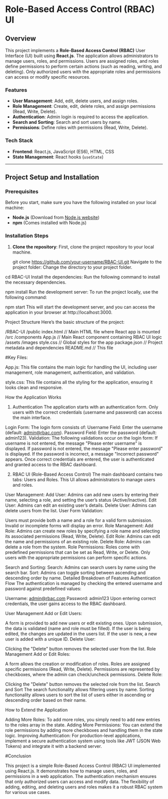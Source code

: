 
# Role-Based Access Control (RBAC) UI

## Overview

This project implements a **Role-Based Access Control (RBAC)** User Interface (UI) built using **React.js**. The application allows administrators to manage users, roles, and permissions. Users are assigned roles, and roles define permissions to perform certain actions (such as reading, writing, and deleting). Only authorized users with the appropriate roles and permissions can access or modify specific resources.

### Features
- **User Management**: Add, edit, delete users, and assign roles.
- **Role Management**: Create, edit, delete roles, and assign permissions (Read, Write, Delete).
- **Authentication**: Admin login is required to access the application.
- **Search and Sorting**: Search and sort users by name.
- **Permissions**: Define roles with permissions (Read, Write, Delete).
  
### Tech Stack
- **Frontend**: React.js, JavaScript (ES6), HTML, CSS
- **State Management**: React hooks (`useState`)

---

## Project Setup and Installation

### Prerequisites

Before you start, make sure you have the following installed on your local machine:
- **Node.js** (Download from [Node.js website](https://nodejs.org/))
- **npm** (Comes installed with Node.js)

### Installation Steps

1. **Clone the repository**:
   First, clone the project repository to your local machine.

  
   git clone https://github.com/your-username/RBAC-UI.git
Navigate to the project folder: Change the directory to your project folder.


cd RBAC-UI
Install the dependencies: Run the following command to install the necessary dependencies.


npm install
Run the development server: To run the project locally, use the following command:


npm start
This will start the development server, and you can access the application in your browser at http://localhost:3000.

Project Structure
Here’s the basic structure of the project:



/RBAC-UI
  /public
    index.html      // Main HTML file where React app is mounted
  /src
    /components
      App.js         // Main React component containing RBAC UI logic
    /assets
      /images
    style.css        // Global styles for the app
  package.json       // Project metadata and dependencies
  README.md          // This file
  
#Key Files:

App.js:
This file contains the main logic for handling the UI, including user management, role management, authentication, and validation.

style.css:
This file contains all the styling for the application, ensuring it looks clean and responsive.


How the Application Works
1. Authentication
The application starts with an authentication form. Only users with the correct credentials (username and password) can access the main interface.

Login Form: The login form consists of:
Username Field: Enter the username (default: admin@rbac.com).
Password Field: Enter the password (default: admin123).
Validation: The following validations occur on the login form:
If username is not entered, the message "Please enter username" is displayed.
If password is not entered, the message "Please enter password" is displayed.
If the password is incorrect, a message "Incorrect password" appears.
Once correct credentials are entered, the user is authenticated and granted access to the RBAC dashboard.

2. RBAC UI (Role-Based Access Control)
The main dashboard contains two tabs: Users and Roles. This UI allows administrators to manage users and roles.

User Management:
Add User: Admins can add new users by entering their name, selecting a role, and setting the user’s status (Active/Inactive).
Edit User: Admins can edit an existing user’s details.
Delete User: Admins can delete users from the list.
User Form Validation:

Users must provide both a name and a role for a valid form submission. Invalid or incomplete forms will display an error.
Role Management:
Add Role: Admins can create new roles by specifying a role name and selecting its associated permissions (Read, Write, Delete).
Edit Role: Admins can edit the name and permissions of an existing role.
Delete Role: Admins can delete a role from the system.
Role Permissions: Roles come with predefined permissions that can be set as Read, Write, or Delete. Only users with the appropriate permissions can perform specific actions.

Search and Sorting:
Search: Admins can search users by name using the search bar.
Sort: Admins can toggle sorting between ascending and descending order by name.
Detailed Breakdown of Features
Authentication Flow
The authentication is managed by checking the entered username and password against predefined values:

Username: admin@rbac.com
Password: admin123
Upon entering correct credentials, the user gains access to the RBAC dashboard.

User Management
Add or Edit Users:

A form is provided to add new users or edit existing ones.
Upon submission, the data is validated (name and role must be filled).
If the user is being edited, the changes are updated in the users list.
If the user is new, a new user is added with a unique ID.
Delete User:

Clicking the "Delete" button removes the selected user from the list.
Role Management
Add or Edit Roles:

A form allows the creation or modification of roles.
Roles are assigned specific permissions (Read, Write, Delete).
Permissions are represented by checkboxes, where the admin can check/uncheck permissions.
Delete Role:

Clicking the "Delete" button removes the selected role from the list.
Search and Sort
The search functionality allows filtering users by name.
Sorting functionality allows users to sort the list of users either in ascending or descending order based on their name.

How to Extend the Application

Adding More Roles: To add more roles, you simply need to add new entries to the roles array in the state.
Adding More Permissions: You can extend the role permissions by adding more checkboxes and handling them in the state logic.
Improving Authentication: For production-level applications, implement a secure authentication system using tools like JWT (JSON Web Tokens) and integrate it with a backend server.


#Conclusion

This project is a simple Role-Based Access Control (RBAC) UI implemented using React.js. It demonstrates how to manage users, roles, and permissions in a web application. The authentication mechanism ensures that only authorized users can access and modify data. The flexibility of adding, editing, and deleting users and roles makes it a robust RBAC system for various use cases.


